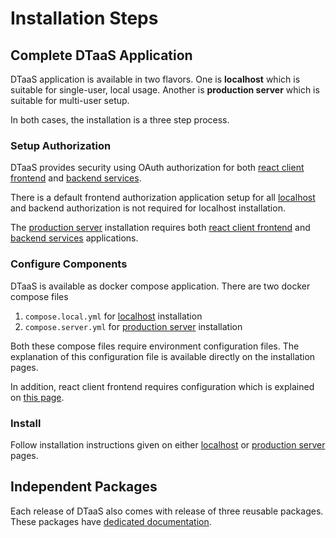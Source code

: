 # Installation Steps

## Complete DTaaS Application

DTaaS application is available in two flavors. One is
**localhost** which is suitable for single-user, local usage.
Another is **production server** which is suitable for multi-user
setup.

In both cases, the installation is a three step process.

### Setup Authorization

DTaaS provides security using OAuth authorization for both
[react client frontend](client/auth.md) and
[backend services](servers/auth.md).

There is a default frontend authorization application setup
for all [localhost](localhost.md) and backend authorization is not required
for localhost installation.

The [production server](host.md) installation requires both
[react client frontend](client/auth.md) and
[backend services](servers/auth.md) applications.

### Configure Components

DTaaS is available as docker compose application. There are
two docker compose files

1. `compose.local.yml` for [localhost](localhost.md) installation
1. `compose.server.yml` for [production server](host.md) installation

Both these compose files require environment configuration files.
The explanation of this configuration file is available directly
on the installation pages.

In addition, react client frontend requires configuration which is
explained on [this page](client/config.md).

### Install

Follow installation instructions given on either [localhost](localhost.md)
or [production server](host.md) pages.

## Independent Packages

Each release of DTaaS also comes with release of three reusable
packages. These packages have [dedicated documentation](packages.md).
